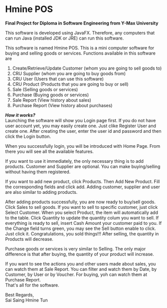 # Hmine POS
**Final Project for Diploma in Software Engineering from Y-Max University**

This software is developed using JavaFX. Therefore, any computers that can run Java (installed JDK or JRE) can run this software.

This software is named Hmine POS. This is a mini computer software for buying and selling goods or services. Functions available in this software are

1. Create/Retrieve/Update Customer (whom you are going to sell goods to)
2. CRU Supplier (whom you are going to buy goods from)
3. CRU User (Users that can use this software)
4. CRU Product (Products that you are going to buy or sell)
5. Sale (Selling goods or services)
6. Purchase (Buying goods or services)
7. Sale Report (View history about sales)
8. Purchase Report (View history about purchases)

***How it works?***<br>
Launching the software will show you Login page first. If you do not have user account yet, you may easily create one. Just clike Register User and create one.
After  creating the user, enter the user id and password and then click the Login button.

When you successfully login, you will be introduced with Home Page. From there you will see all the available features.

If you want to use it immediately, the only necessary thing is to add products. Customer and Supplier are optional. You can make buying/selling without having them registered.

If you want to add new product, click Products. Then Add New Product. Fill the corresponding fields and click add. Adding customer, supplier and user are also similar to adding products.

After adding products successfully, you are now ready to buy/sell goods. Click Sales to sell goods. If you want to sell to specific customer, just click Select Customer. When you select Product, the item will automatically add to the table. Click Quantity to update the quantity colum you want to sell. If everything is ready to sell, insert Cash Amount your customer paid to you. If the Change field turns green, you may see the Sell button enable to click. Just click it. Congratulations, you sold things!!! After selling, the quantity in Products will decrease.

Purchase goods or services is very similar to Selling. The only major difference is that after buying, the quantity of your product will increase.

If you want to see the actions you and other users made about sales, you can watch them at Sale Report. You can filter and watch them by Date, by Customer, by User or by Voucher. 
For buying, yoh can watch them at Purchase Report.<br>
That's all for the software.

Best Regards, <br> Sai Saing Hmine Tun
